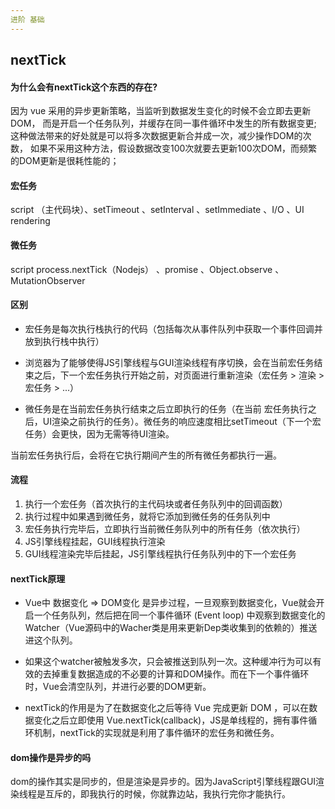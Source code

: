 ```yaml
---
进阶 基础
---
```


## nextTick

#### 为什么会有nextTick这个东西的存在?

因为 vue 采用的异步更新策略，当监听到数据发生变化的时候不会立即去更新DOM，
而是开启一个任务队列，并缓存在同一事件循环中发生的所有数据变更;
这种做法带来的好处就是可以将多次数据更新合并成一次，减少操作DOM的次数，
如果不采用这种方法，假设数据改变100次就要去更新100次DOM，而频繁的DOM更新是很耗性能的；

#### 宏任务
 script （主代码块）、setTimeout 、setInterval 、setImmediate 、I/O 、UI rendering

#### 微任务
 script process.nextTick（Nodejs） 、promise 、Object.observe 、MutationObserver

#### 区别

 * 宏任务是每次执行栈执行的代码（包括每次从事件队列中获取一个事件回调并放到执行栈中执行）

 * 浏览器为了能够使得JS引擎线程与GUI渲染线程有序切换，会在当前宏任务结束之后，下一个宏任务执行开始之前，对页面进行重新渲染（宏任务 > 渲染  > 宏任务 > ...）

 * 微任务是在当前宏任务执行结束之后立即执行的任务（在当前 宏任务执行之后，UI渲染之前执行的任务）。微任务的响应速度相比setTimeout（下一个宏任务）会更快，因为无需等待UI渲染。

当前宏任务执行后，会将在它执行期间产生的所有微任务都执行一遍。

#### 流程

1. 执行一个宏任务（首次执行的主代码块或者任务队列中的回调函数）
2. 执行过程中如果遇到微任务，就将它添加到微任务的任务队列中
3. 宏任务执行完毕后，立即执行当前微任务队列中的所有任务（依次执行）
4. JS引擎线程挂起，GUI线程执行渲染
5. GUI线程渲染完毕后挂起，JS引擎线程执行任务队列中的下一个宏任务



#### nextTick原理

 * Vue中 数据变化 => DOM变化 是异步过程，一旦观察到数据变化，Vue就会开启一个任务队列，然后把在同一个事件循环 (Event loop) 中观察到数据变化的 Watcher（Vue源码中的Wacher类是用来更新Dep类收集到的依赖的）推送进这个队列。

 * 如果这个watcher被触发多次，只会被推送到队列一次。这种缓冲行为可以有效的去掉重复数据造成的不必要的计算和DOM操作。而在下一个事件循环时，Vue会清空队列，并进行必要的DOM更新。

 * nextTick的作用是为了在数据变化之后等待 Vue 完成更新 DOM ，可以在数据变化之后立即使用
Vue.nextTick(callback)，JS是单线程的，拥有事件循环机制，nextTick的实现就是利用了事件循环的宏任务和微任务。



####  dom操作是异步的吗

dom的操作其实是同步的，但是渲染是异步的。因为JavaScript引擎线程跟GUI渲染线程是互斥的，即我执行的时候，你就靠边站，我执行完你才能执行。




